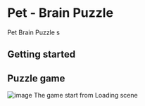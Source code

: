 # Pet - Brain Puzzle

Pet Brain Puzzle s

## Getting started

## Puzzle game

 ![image](https://github.com/user-attachments/assets/e277afc2-c6bb-45fb-b7f6-28edfb2394b1)
The game start from Loading scene

